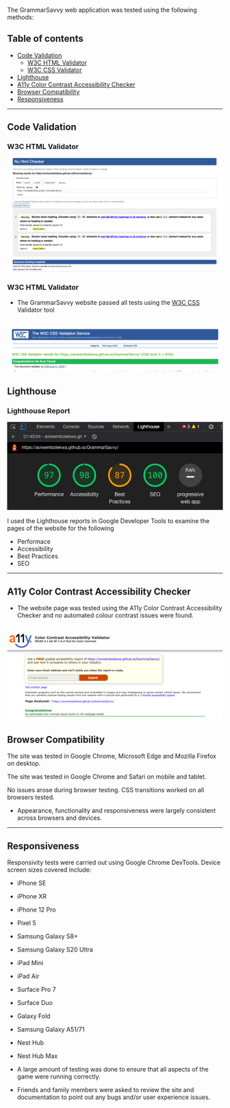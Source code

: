 The GrammarSavvy web application was tested using the following methods:
## Table of contents
- [Code Validation](https://github.com/AviweMbolekwa/GrammarSavvy/blob/main/TESTING.md#code-validation)
  - [W3C HTML Validator](https://github.com/AviweMbolekwa/GrammarSavvy/blob/main/TESTING.md#w3c-html-validator)
  - [W3C CSS Validator](https://github.com/AviweMbolekwa/GrammarSavvy/blob/main/TESTING.md#w3c-css-validator)
- [Lighthouse](https://github.com/AviweMbolekwa/GrammarSavvy/blob/main/TESTING.md#lighthouse)
- [A11y Color Contrast Accessibility Checker](https://github.com/AviweMbolekwa/GrammarSavvy/blob/main/TESTING.md#a11y-color-contrast-accessibility-checker)
- [Browser Compatibility](https://github.com/AviweMbolekwa/GrammarSavvy/blob/main/TESTING.md#browser-compatibility)
- [Responsiveness](https://github.com/AviweMbolekwa/GrammarSavvy/blob/main/TESTING.md#responsiveness)
---
## Code Validation

### W3C HTML Validator

![HTML Checker.](/assets/images/readme/htmlvalidator.jpg)

### W3C HTML Validator
- The GrammarSavvy website passed all tests using the [W3C CSS](https://jigsaw.w3.org/css-validator/) Validator tool

![CSS Checker.](/assets/images/readme/cssvalidator.jpg)
---
## Lighthouse

### Lighthouse Report

![Lighthouse Report for Desktop.](/assets/images/readme/speedtest.jpg)

I used the Lighthouse reports in Google Developer Tools to examine the pages of the website for the following
- Performace
- Accessibility
- Best Practices
- SEO
---
## A11y Color Contrast Accessibility Checker

- The website page was tested using the A11y Color Contrast Accessibility Checker and no automated colour contrast issues were found.
  
![Color Contrast Checker.](/assets/images/readme/colorvalidator.jpg)
---
## Browser Compatibility

The site was tested in Google Chrome, Microsoft Edge and Mozilla Firefox on desktop.

The site was tested in Google Chrome and Safari on mobile and tablet.

No issues arose during browser testing. CSS transitions worked on all browsers tested.

- Appearance, functionality and responsiveness were largely consistent across browsers and devices. 
---
## Responsiveness

Responsivity tests were carried out using Google Chrome DevTools. Device screen sizes covered include:

- iPhone SE
- iPhone XR
- iPhone 12 Pro
- Pixel 5
- Samsung Galaxy S8+
- Samsung Galaxy S20 Ultra
- iPad Mini
- iPad Air
- Surface Pro 7
- Surface Duo
- Galaxy Fold
- Samsung Galaxy A51/71
- Nest Hub
- Nest Hub Max

-   A large amount of testing was done to ensure that all aspects of the game were running correctly.
-   Friends and family members were asked to review the site and documentation to point out any bugs and/or user experience issues.
